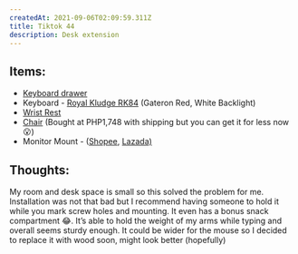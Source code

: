 ```yaml
---
createdAt: 2021-09-06T02:09:59.311Z
title: Tiktok 44
description: Desk extension
---
```

## Items:

* [Keyboard drawer](https://c.lazada.com.ph/t/c.0I39wB?url=https%3A%2F%2Fwww.lazada.com.ph%2Fproducts%2Fkeyboard-tray-with-slide-i1893349593-s8033362912.html&sub_aff_id=site)
* Keyboard - [Royal Kludge RK84](https://shp.ee/j634u2t) (Gateron Red, White Backlight)
* [Wrist Rest](https://shp.ee/psc97gt)
* [Chair](https://c.lazada.com.ph/t/c.0rSHfP?url=https%3A%2F%2Fwww.lazada.com.ph%2Fproducts%2Fwwwcom-office-chair-mesh-computer-chair-with-lumbar-support-armrest-mid-back-rolling-swivel-adjustable-i1653830630-s7107774799.html&sub_aff_id=site) (Bought at PHP1,748 with shipping but you can get it for less now 😮)
* Monitor Mount - ([Shopee](https://shp.ee/pgu7wxj), [Lazada)](https://c.lazada.com.ph/t/c.0I3zvK?url=https%3A%2F%2Fwww.lazada.com.ph%2Fproducts%2F14-42-cantilever-type-extend-swivel-and-revolve-monitor-tv-wall-mount-bracket-14-19-24-32-40-42-cp301-i261889054-s361814195.html&sub_aff_id=site)

## Thoughts:

My room and desk space is small so this solved the problem for me. Installation was not that bad but I recommend having someone to hold it while you mark screw holes and mounting. It even has a bonus snack compartment 😂. It’s able to hold the weight of my arms while typing and overall seems sturdy enough. It could be wider for the mouse so I decided to replace it with wood soon, might look better (hopefully)